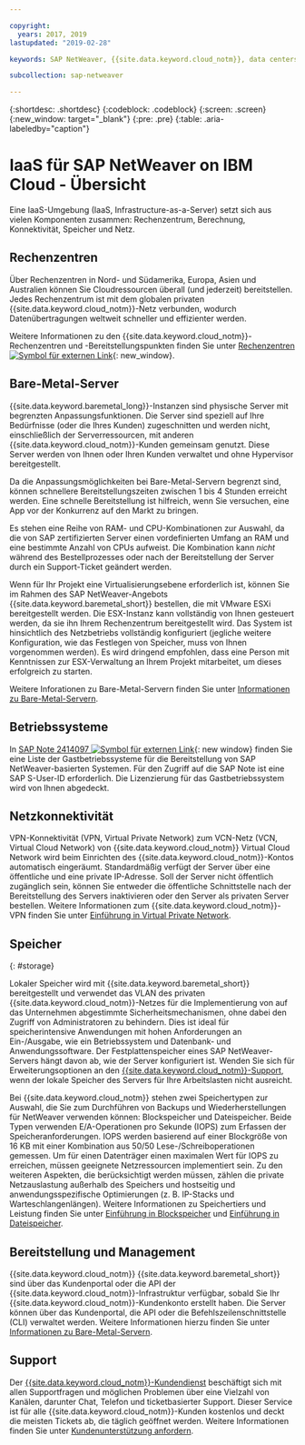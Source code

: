 ```yaml
---

copyright:
  years: 2017, 2019
lastupdated: "2019-02-28"

keywords: SAP NetWeaver, {{site.data.keyword.cloud_notm}}, data centers, {{site.data.keyword.baremetal_short}}, deployment, VLANs, SAP Certified, database

subcollection: sap-netweaver

---
```


{:shortdesc: .shortdesc}
{:codeblock: .codeblock}
{:screen: .screen}
{:new_window: target="_blank"}
{:pre: .pre}
{:table: .aria-labeledby="caption"}

# IaaS für SAP NetWeaver on IBM Cloud - Übersicht
Eine IaaS-Umgebung (IaaS, Infrastructure-as-a-Server) setzt sich aus vielen Komponenten zusammen: Rechenzentrum, Berechnung, Konnektivität, Speicher und Netz.

## Rechenzentren

Über Rechenzentren in Nord- und Südamerika, Europa, Asien und Australien können Sie Cloudressourcen überall (und jederzeit) bereitstellen. Jedes Rechenzentrum ist mit dem globalen privaten {{site.data.keyword.cloud_notm}}-Netz verbunden, wodurch Datenübertragungen weltweit schneller und effizienter werden.

Weitere Informationen zu den {{site.data.keyword.cloud_notm}}-Rechenzentren und -Bereitstellungspunkten finden Sie unter [Rechenzentren ![Symbol für externen Link](../../icons/launch-glyph.svg "Symbol für externen Link")](https://www.ibm.com/cloud-computing/bluemix/data-centers){: new_window}. 

## Bare-Metal-Server

{{site.data.keyword.baremetal_long}}-Instanzen sind physische Server mit begrenzten Anpassungsfunktionen. Die Server sind speziell auf Ihre Bedürfnisse (oder die Ihres Kunden) zugeschnitten und werden nicht, einschließlich der Serverressourcen, mit anderen {{site.data.keyword.cloud_notm}}-Kunden gemeinsam genutzt. Diese Server werden von Ihnen oder Ihren Kunden verwaltet und ohne Hypervisor bereitgestellt.

Da die Anpassungsmöglichkeiten bei Bare-Metal-Servern begrenzt sind, können schnellere Bereitstellungszeiten zwischen 1 bis 4 Stunden erreicht werden. Eine schnelle Bereitstellung ist hilfreich, wenn Sie versuchen, eine App vor der Konkurrenz auf den Markt zu bringen.

Es stehen eine Reihe von RAM- und CPU-Kombinationen zur Auswahl, da die von SAP zertifizierten Server einen vordefinierten Umfang an RAM und eine bestimmte Anzahl von CPUs aufweist. Die Kombination kann *nicht* während des Bestellprozesses oder nach der Bereitstellung der Server durch ein Support-Ticket geändert werden.

Wenn für Ihr Projekt eine Virtualisierungsebene erforderlich ist, können Sie im Rahmen des SAP NetWeaver-Angebots {{site.data.keyword.baremetal_short}} bestellen, die mit VMware ESXi bereitgestellt werden. Die ESX-Instanz kann vollständig von Ihnen gesteuert werden, da sie ihn Ihrem Rechenzentrum bereitgestellt wird. Das System ist hinsichtlich des Netzbetriebs vollständig konfiguriert (jegliche weitere Konfiguration, wie das Festlegen von Speicher, muss von Ihnen vorgenommen werden). Es wird dringend empfohlen, dass eine Person mit Kenntnissen zur ESX-Verwaltung an Ihrem Projekt mitarbeitet, um dieses erfolgreich zu starten.

Weitere Inforationen zu Bare-Metal-Servern finden Sie unter [Informationen zu Bare-Metal-Servern](/docs/bare-metal?topic=bare-metal-about#about).

## Betriebssysteme

In [SAP Note 2414097 ![Symbol für externen Link](../../icons/launch-glyph.svg "Symbol für externen Link")](https://launchpad.support.sap.com/#/notes/2414097){: new window} finden Sie eine Liste der Gastbetriebssysteme für die Bereitstellung von SAP NetWeaver-basierten Systemen. Für den Zugriff auf die SAP Note ist eine SAP S-User-ID erforderlich. Die Lizenzierung für das Gastbetriebssystem wird von Ihnen abgedeckt.

## Netzkonnektivität

VPN-Konnektivität (VPN, Virtual Private Network) zum VCN-Netz (VCN, Virtual Cloud Network) von {{site.data.keyword.cloud_notm}} Virtual Cloud Network wird beim Einrichten des {{site.data.keyword.cloud_notm}}-Kontos automatisch eingeräumt. Standardmäßig verfügt der Server über eine öffentliche und eine private IP-Adresse. Soll der Server nicht öffentlich zugänglich sein, können Sie entweder die öffentliche Schnittstelle nach der Bereitstellung des Servers inaktivieren oder den Server als privaten Server bestellen. Weitere Informationen zum {{site.data.keyword.cloud_notm}}-VPN finden Sie unter [Einführung in Virtual Private Network](/docs/infrastructure/iaas-vpn?topic=VPN-gettingstarted-with-virtual-private-networking#gettingstarted-with-virtual-private-networking).

## Speicher
{: #storage}

Lokaler Speicher wird mit {{site.data.keyword.baremetal_short}} bereitgestellt und verwendet das VLAN des privaten {{site.data.keyword.cloud_notm}}-Netzes für die Implementierung von auf das Unternehmen abgestimmte Sicherheitsmechanismen, ohne dabei den Zugriff von Administratoren zu behindern. Dies ist ideal für speicherintensive Anwendungen mit hohen Anforderungen an Ein-/Ausgabe, wie ein Betriebssystem und Datenbank- und Anwendungssoftware. Der Festplattenspeicher eines SAP NetWeaver-Servers hängt davon ab, wie der Server konfiguriert ist. Wenden Sie sich für Erweiterungsoptionen an den [{{site.data.keyword.cloud_notm}}-Support](/docs/get-support?topic=get-support-getting-customer-support#getting-customer-support), wenn der lokale Speicher des Servers für Ihre Arbeitslasten nicht ausreicht.

Bei {{site.data.keyword.cloud_notm}} stehen zwei Speichertypen zur Auswahl, die Sie zum Durchführen von Backups und Wiederherstellungen für NetWeaver verwenden können: Blockspeicher und Dateispeicher. Beide Typen verwenden E/A-Operationen pro Sekunde (IOPS) zum Erfassen der Speicheranforderungen. IOPS werden basierend auf einer Blockgröße von 16 KB mit einer Kombination aus 50/50 Lese-/Schreiboperationen gemessen. Um für einen Datenträger einen maximalen Wert für IOPS zu erreichen, müssen geeignete Netzressourcen implementiert sein. Zu den weiteren Aspekten, die berücksichtigt werden müssen, zählen die private Netzauslastung außerhalb des Speichers und hostseitig und anwendungsspezifische Optimierungen (z. B. IP-Stacks und Warteschlangenlängen). Weitere Informationen zu Speichertiers und Leistung finden Sie unter [Einführung in Blockspeicher](/docs/infrastructure/BlockStorage?topic=BlockStorage-getting-started#getting-started) und [Einführung in Dateispeicher](/docs/infrastructure/FileStorage?topic=FileStorage-getting-started#getting-started).

## Bereitstellung und Management

{{site.data.keyword.cloud_notm}} {{site.data.keyword.baremetal_short}} sind über das Kundenportal oder die API der {{site.data.keyword.cloud_notm}}-Infrastruktur verfügbar, sobald Sie Ihr {{site.data.keyword.cloud_notm}}-Kundenkonto erstellt haben. Die Server können über das Kundenportal, die API oder die Befehlszeilenschnittstelle (CLI) verwaltet werden. Weitere Informationen hierzu finden Sie unter [Informationen zu Bare-Metal-Servern](/docs/bare-metal?topic=bare-metal-about#about).

## Support

Der [{{site.data.keyword.cloud_notm}}-Kundendienst](/docs/get-support?topic=get-support-getting-customer-support#getting-customer-support) beschäftigt sich mit allen Supportfragen und möglichen Problemen über eine Vielzahl von Kanälen, darunter Chat, Telefon und ticketbasierter Support. Dieser Service ist für alle {{site.data.keyword.cloud_notm}}-Kunden kostenlos und deckt die meisten Tickets ab, die täglich geöffnet werden. Weitere Informationen finden Sie unter [Kundenunterstützung anfordern](/docs/get-support?topic=get-support-getting-customer-support#getting-customer-support).
